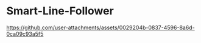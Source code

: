 # Smart-Line-Follower
https://github.com/user-attachments/assets/0029204b-0837-4596-8a6d-0ca09c93a5f5
